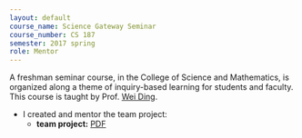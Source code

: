 ```yaml
---
layout: default
course_name: Science Gateway Seminar
course_number: CS 187
semester: 2017 spring
role: Mentor
---
```

A freshman seminar course, in the College of Science and Mathematics, is organized along a theme of inquiry-based learning for students and faculty. This course is taught by Prof. [Wei Ding](https://www.cs.umb.edu/~ding). 
- I created and mentor the team project:
    - **team project:** <a href="{{ 'teaching/2017-spring/Crime_for_AI_class.pdf' | prepend: '/assets/pdf/' | relative_url }}" class="z-depth-0 badge global-theme-block button-block text-uppercase" role="button" target="_blank">PDF</a> 